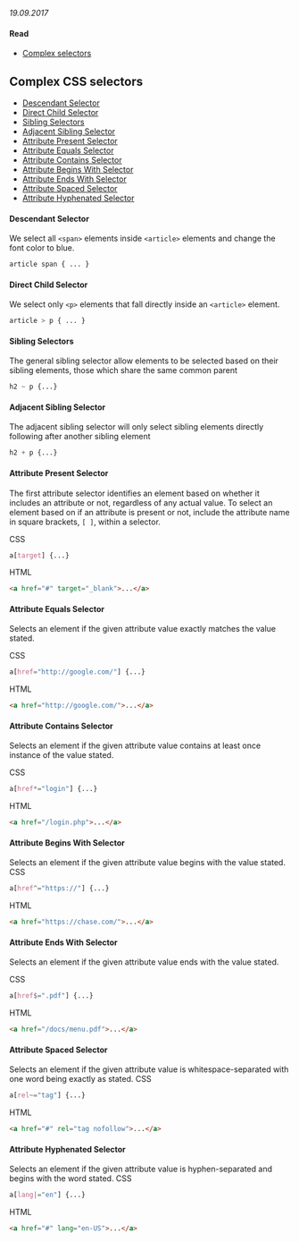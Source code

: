 *19.09.2017*

#### Read

- [Complex selectors](http://learn.shayhowe.com/advanced-html-css/complex-selectors/)

## Complex CSS selectors
- [Descendant Selector](#descendant-selector)
- [Direct Child Selector](#direct-child-selector)
- [Sibling Selectors](#sibling-selectors)
- [Adjacent Sibling Selector](#adjacent-sibling-selector)
- [Attribute Present Selector](#attribute-present-selector)
- [Attribute Equals Selector](#attribute-equals-selector)
- [Attribute Contains Selector](#attribute-contains-selector)
- [Attribute Begins With Selector](#attribute-begins-with-selector)
- [Attribute Ends With Selector](#attribute-ends-with-selector)
- [Attribute Spaced Selector](#attribute-spaced-selector)
- [Attribute Hyphenated Selector](#attribute-hyphenated-selector)

#### Descendant Selector
We select all `<span>` elements inside `<article>` elements and change the font color to blue.
```css
article span { ... }
```

#### Direct Child Selector
We select only `<p>` elements that fall directly inside an `<article>` element.
```css
article > p { ... }
```

#### Sibling Selectors
The general sibling selector allow elements to be selected based on their sibling elements, those which share the same common parent
```css
h2 ~ p {...}
```

#### Adjacent Sibling Selector
The adjacent sibling selector will only select sibling elements directly following after another sibling element
```css
h2 + p {...}
```

#### Attribute Present Selector
The first attribute selector identifies an element based on whether it includes an attribute or not, regardless of any actual value. To select an element based on if an attribute is present or not, include the attribute name in square brackets, `[ ]`, within a selector.

CSS
```css
a[target] {...}
```
HTML
```html
<a href="#" target="_blank">...</a>
```

#### Attribute Equals Selector
Selects an element if the given attribute value exactly matches the value stated.

CSS
```css
a[href="http://google.com/"] {...}
```

HTML
```html
<a href="http://google.com/">...</a>
```

#### Attribute Contains Selector
Selects an element if the given attribute value contains at least once instance of the value stated.

CSS
```css
a[href*="login"] {...}
```
HTML
```html
<a href="/login.php">...</a>
```

#### Attribute Begins With Selector
Selects an element if the given attribute value begins with the value stated.
CSS
```css
a[href^="https://"] {...}
```

HTML
```html
<a href="https://chase.com/">...</a>
```

#### Attribute Ends With Selector
Selects an element if the given attribute value ends with the value stated.

CSS
```css
a[href$=".pdf"] {...}
```

HTML
```html
<a href="/docs/menu.pdf">...</a>
```          

#### Attribute Spaced Selector
Selects an element if the given attribute value is whitespace-separated with one word being exactly as stated.
CSS
```css
a[rel~="tag"] {...}
```

HTML
```html
<a href="#" rel="tag nofollow">...</a>
```       
#### Attribute Hyphenated Selector
Selects an element if the given attribute value is hyphen-separated and begins with the word stated.
CSS
```css
a[lang|="en"] {...}
```

HTML
```html
<a href="#" lang="en-US">...</a>
```  
